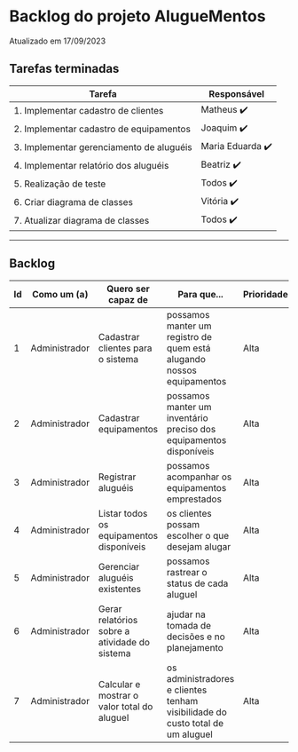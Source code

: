 # Backlog do projeto AlugueMentos
Atualizado em 17/09/2023

## Tarefas terminadas

| Tarefa      | Responsável |
| ----------- | ----------- |
| 1. Implementar cadastro de clientes      | Matheus  ✔️     |
| 2. Implementar cadastro de equipamentos   | Joaquim ✔️       |
| 3. Implementar gerenciamento de aluguéis   | Maria Eduarda ✔️       |
| 4. Implementar relatório dos aluguéis   | Beatriz ✔️       |
| 5. Realização de teste   | Todos ✔️       |
| 6. Criar diagrama de classes   | Vitória ✔️       |
| 7. Atualizar diagrama de classes   | Todos  ✔️      |
----

## Backlog

| Id      | Como um (a) | Quero ser capaz de | Para que... | Prioridade | Status |
| ----------- | ----------- | ----------- | ----------- | ----------- | ----------- |
|1 | Administrador | Cadastrar clientes para o sistema | possamos manter um registro de quem está alugando nossos equipamentos | Alta | Concluído |
|2 | Administrador | Cadastrar equipamentos | possamos manter um inventário preciso dos equipamentos disponíveis | Alta | Concluído |
|3 | Administrador | Registrar aluguéis | possamos acompanhar os equipamentos emprestados | Alta | Concluído |
|4 | Administrador | Listar todos os equipamentos disponíveis | os clientes possam escolher o que desejam alugar | Alta | Concluído |
|5 | Administrador | Gerenciar aluguéis existentes | possamos rastrear o status de cada aluguel | Alta | Concluído |
|6 | Administrador | Gerar relatórios sobre a atividade do sistema | ajudar na tomada de decisões e no planejamento | Alta | Concluído |
|7 | Administrador | Calcular e mostrar o valor total do aluguel | os administradores e clientes tenham visibilidade do custo total de um aluguel | Alta | Concluído |
